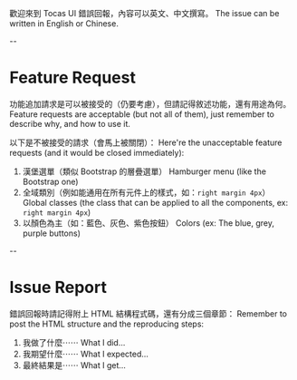 歡迎來到 Tocas UI 錯誤回報，內容可以英文、中文撰寫。
The issue can be written in English or Chinese.

--

# Feature Request

功能追加請求是可以被接受的（仍要考慮），但請記得敘述功能，還有用途為何。
Feature requests are acceptable (but not all of them), just remember to describe why, and how to use it.

以下是不被接受的請求（會馬上被關閉）：
Here're the unacceptable feature requests (and it would be closed immediately):

1. 漢堡選單（類似 Bootstrap 的層疊選單）
   Hamburger menu (like the Bootstrap one)
2. 全域類別（例如能通用在所有元件上的樣式，如：`right margin 4px`）
   Global classes (the class that can be applied to all the components, ex: `right margin 4px`)
3. 以顏色為主（如：藍色、灰色、紫色按鈕）
   Colors (ex: The blue, grey, purple buttons)

--

# Issue Report

錯誤回報時請記得附上 HTML 結構程式碼，還有分成三個章節：
Remember to post the HTML structure and the reproducing steps:

1. 我做了什麼⋯⋯
   What I did...
2. 我期望什麼⋯⋯
   What I expected...
3. 最終結果是⋯⋯
   What I get...
